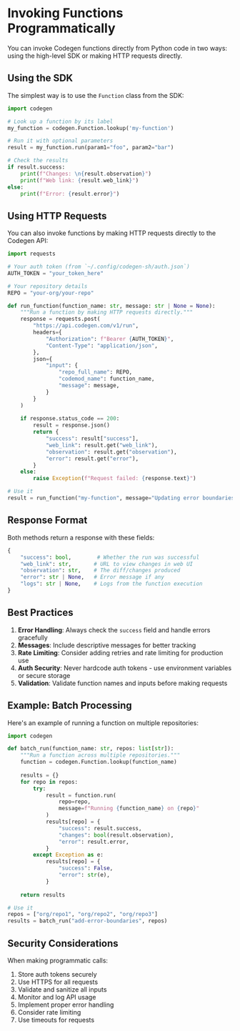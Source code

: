 # Invoking Functions Programmatically

You can invoke Codegen functions directly from Python code in two ways: using the high-level SDK or making HTTP requests directly.

## Using the SDK

The simplest way is to use the `Function` class from the SDK:

```python
import codegen

# Look up a function by its label
my_function = codegen.Function.lookup('my-function')

# Run it with optional parameters
result = my_function.run(param1="foo", param2="bar")

# Check the results
if result.success:
    print(f"Changes: \n{result.observation}")
    print(f"Web link: {result.web_link}")
else:
    print(f"Error: {result.error}")
```

## Using HTTP Requests

You can also invoke functions by making HTTP requests directly to the Codegen API:

```python
import requests

# Your auth token (from `~/.config/codegen-sh/auth.json`)
AUTH_TOKEN = "your_token_here"

# Your repository details
REPO = "your-org/your-repo"

def run_function(function_name: str, message: str | None = None):
    """Run a function by making HTTP requests directly."""
    response = requests.post(
        "https://api.codegen.com/v1/run",
        headers={
            "Authorization": f"Bearer {AUTH_TOKEN}",
            "Content-Type": "application/json",
        },
        json={
            "input": {
                "repo_full_name": REPO,
                "codemod_name": function_name,
                "message": message,
            }
        }
    )
    
    if response.status_code == 200:
        result = response.json()
        return {
            "success": result["success"],
            "web_link": result.get("web_link"),
            "observation": result.get("observation"),
            "error": result.get("error"),
        }
    else:
        raise Exception(f"Request failed: {response.text}")

# Use it
result = run_function("my-function", message="Updating error boundaries")
```

## Response Format

Both methods return a response with these fields:

```python
{
    "success": bool,        # Whether the run was successful
    "web_link": str,       # URL to view changes in web UI
    "observation": str,    # The diff/changes produced
    "error": str | None,   # Error message if any
    "logs": str | None,    # Logs from the function execution
}
```

## Best Practices

1. **Error Handling**: Always check the `success` field and handle errors gracefully
2. **Messages**: Include descriptive messages for better tracking
3. **Rate Limiting**: Consider adding retries and rate limiting for production use
4. **Auth Security**: Never hardcode auth tokens - use environment variables or secure storage
5. **Validation**: Validate function names and inputs before making requests

## Example: Batch Processing

Here's an example of running a function on multiple repositories:

```python
import codegen

def batch_run(function_name: str, repos: list[str]):
    """Run a function across multiple repositories."""
    function = codegen.Function.lookup(function_name)
    
    results = {}
    for repo in repos:
        try:
            result = function.run(
                repo=repo,
                message=f"Running {function_name} on {repo}"
            )
            results[repo] = {
                "success": result.success,
                "changes": bool(result.observation),
                "error": result.error,
            }
        except Exception as e:
            results[repo] = {
                "success": False,
                "error": str(e),
            }
    
    return results

# Use it
repos = ["org/repo1", "org/repo2", "org/repo3"]
results = batch_run("add-error-boundaries", repos)
```

## Security Considerations

When making programmatic calls:

1. Store auth tokens securely
2. Use HTTPS for all requests
3. Validate and sanitize all inputs
4. Monitor and log API usage
5. Implement proper error handling
6. Consider rate limiting
7. Use timeouts for requests 